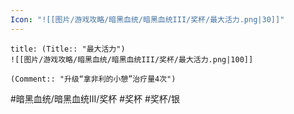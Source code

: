 ```yaml
---
Icon: "![[图片/游戏攻略/暗黑血统/暗黑血统III/奖杯/最大活力.png|30]]"
---
```

```ad-common-silver-trophy
title: (Title:: "最大活力")
![[图片/游戏攻略/暗黑血统/暗黑血统III/奖杯/最大活力.png|100]]

(Comment:: "升级“拿非利的小憩”治疗量4次")
```

#暗黑血统/暗黑血统III/奖杯 #奖杯 #奖杯/银
